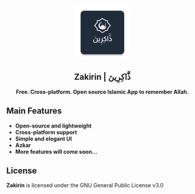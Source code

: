 <div align="center">
  <a href="https://github.com/DevBlooming/zakirin/">
    <img
      src="https://github.com/DevBlooming/zakirin/blob/main/assets/images/logo/curved-144.webp?raw=true"
      alt="Zakirin"
      height="144"
    />
  </a>
  <h2>
    <strong>
      Zakirin  |  ذَّاكِرِينَ
    </strong>
  </h2>
  <b>
    Free. Cross-platform. Open source Islamic App to remember Allah.
  </b>
</div>

## Main Features

- **Open-source and lightweight**
- **Cross-platform support**
- **Simple and elegant UI**
- **Azkar**
- **More features will come soon...**

## License

**Zakirin** is licensed under the GNU General Public License v3.0
